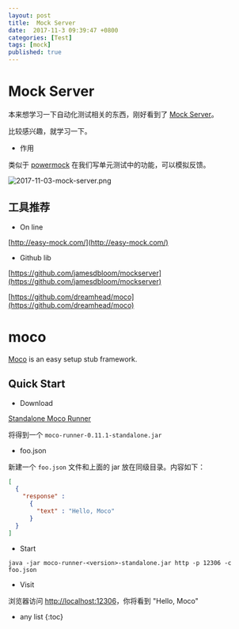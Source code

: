 ```yaml
---
layout: post
title:  Mock Server
date:  2017-11-3 09:39:47 +0800
categories: [Test]
tags: [mock]
published: true
---
```





# Mock Server

本来想学习一下自动化测试相关的东西，刚好看到了 [Mock Server](http://www.mock-server.com/)。

比较感兴趣，就学习一下。


- 作用

类似于 [powermock](https://github.com/powermock/powermock) 在我们写单元测试中的功能，可以模拟反馈。

![2017-11-03-mock-server.png](https://raw.githubusercontent.com/houbb/resource/master/img/test/mock/2017-11-03-mock-server.png)


## 工具推荐

- On line

[http://easy-mock.com/](http://easy-mock.com/)

- Github lib

[https://github.com/jamesdbloom/mockserver](https://github.com/jamesdbloom/mockserver)

[https://github.com/dreamhead/moco](https://github.com/dreamhead/moco)


# moco

[Moco](https://github.com/dreamhead/moco) is an easy setup stub framework.


## Quick Start


- Download

[Standalone Moco Runner](http://central.maven.org/maven2/com/github/dreamhead/moco-runner/0.11.1/moco-runner-0.11.1-standalone.jar)

将得到一个 `moco-runner-0.11.1-standalone.jar`

- foo.json

新建一个 `foo.json` 文件和上面的 jar 放在同级目录。内容如下：

```json
[
  {
    "response" :
      {
        "text" : "Hello, Moco"
      }
  }
]
```

- Start

```
java -jar moco-runner-<version>-standalone.jar http -p 12306 -c foo.json
```

- Visit

浏览器访问 [http://localhost:12306](http://localhost:12306)，你将看到 "Hello, Moco"





* any list
{:toc}












 

